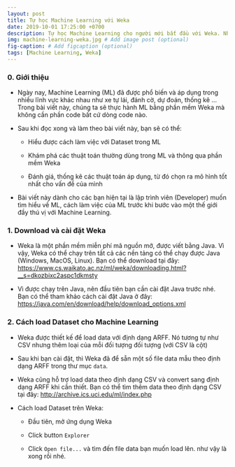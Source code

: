 ```yaml
---
layout: post
title: Tự học Machine Learning với Weka
date: 2019-10-01 17:25:00 +0700
description: Tự học Machine Learning cho người mới bắt đầu với Weka. Nhập môn máy học Machine Learning
img: machine-learning-weka.jpg # Add image post (optional)
fig-caption: # Add figcaption (optional)
tags: [Machine Learning, Weka]
---
```


### 0. Giới thiệu

* Ngày nay, Machine Learning (ML) đã được phổ biến và áp dụng trong nhiều lĩnh vực khác nhau như xe tự lái, đánh cờ, dự đoán, thống kê ... Trong bài viết này, chúng ta sẽ thực hành ML bằng phần mềm Weka mà không cần phần code bất cứ dòng code nào.

* Sau khi đọc xong và làm theo bài viết này, bạn sẽ có thể: 

  * Hiểu được cách làm việc với Dataset trong ML

  * Khám phá các thuật toán thường dùng trong ML và thông qua phần mềm Weka

  * Đánh giá, thống kê các thuật toán áp dụng, từ đó chọn ra mô hình tốt nhất cho vấn đề của mình

* Bài viết này dành cho các bạn hiện tại là lập trình viên (Developer) muốn tìm hiểu về ML, cách làm việc của ML trước khi bước vào một thế giới đầy thú vị với Machine Learning.

### 1. Download và cài đặt Weka

* Weka là một phần mềm miễn phí mã nguồn mở, được viết bằng Java. Vì vậy, Weka có thể chạy trên tất cả các nền tảng có thể chạy được Java (Windows, MacOS, Linux). Bạn có thể download tại đây: https://www.cs.waikato.ac.nz/ml/weka/downloading.html?__s=dkozbixc2aspc1dkmsty

* Vì được chạy trên Java, nên đầu tiên bạn cần cài đặt Java trước nhé. Bạn có thể tham khảo cách cài đặt Java ở đây: https://java.com/en/download/help/download_options.xml

### 2. Cách load Dataset cho Machine Learning

* Weka được thiết kế để load data với định dạng ARFF. Nó tương tự như CSV nhưng thêm loại của mỗi đối tượng đối tượng (với CSV là cột)

* Sau khi bạn cài đặt, thì Weka đã để sẵn một số file data mẫu theo định dạng ARFF trong thư mục `data`.

* Weka cũng hỗ trợ load data theo định dạng CSV và convert sang định dạng ARFF khi cần thiết. Bạn có thể tìm thêm data theo định dạng CSV tại đây: http://archive.ics.uci.edu/ml/index.php

* Cách load Dataset trên Weka:

  * Đầu tiên, mở ứng dụng Weka

  * Click button `Explorer`

  * Click `Open file...` và tìm đến file data bạn muốn load lên. như vậy là xong rồi nhé.